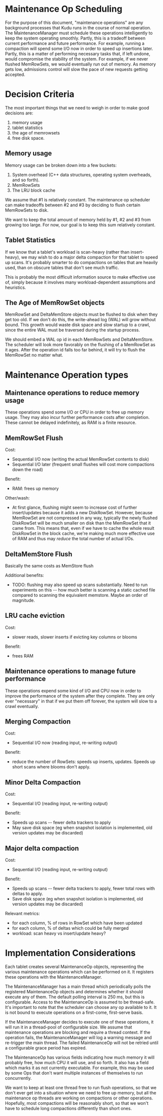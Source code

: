 <!--
Licensed under the Apache License, Version 2.0 (the "License");
you may not use this file except in compliance with the License.
You may obtain a copy of the License at

    http://www.apache.org/licenses/LICENSE-2.0

Unless required by applicable law or agreed to in writing, software
distributed under the License is distributed on an "AS IS" BASIS,
WITHOUT WARRANTIES OR CONDITIONS OF ANY KIND, either express or implied.
See the License for the specific language governing permissions and
limitations under the License.
-->

Maintenance Op Scheduling
===============================================================================

For the purpose of this document, "maintenance operations" are any background
processes that Kudu runs in the course of normal operation.  The
MaintenanceManager must schedule these operations intelligently to keep the
system operating smoothly.  Partly, this is a tradeoff between current
performance and future performance.  For example, running a compaction will
spend some I/O now in order to speed up insertions later.  Partly, this is a
matter of performing necessary tasks that, if left undone, would compromise the
stability of the system.  For example, if we never flushed MemRowSets, we would
eventually run out of memory.  As memory gets low, admissions control will slow
the pace of new requests getting accepted.


Decision Criteria
===============================================================================
The most important things that we need to weigh in order to make good decisions
are:
1. memory usage
2. tablet statistics
3. the age of memrowsets
4. free disk space.


Memory usage
-------------------------------------------------------------------------------
Memory usage can be broken down into a few buckets:
1. System overhead (C++ data structures, operating system overheads, and so
   forth).
2. MemRowSets
3. The LRU block cache

We assume that #1 is relatively constant.  The maintenance op scheduler can
make tradeoffs between #2 and #3 by deciding to flush certain MemRowSets to
disk.

We want to keep the total amount of memory held by #1, #2 and #3 from growing
too large.  For now, our goal is to keep this sum relatively constant.


Tablet Statistics
-------------------------------------------------------------------------------
If we know that a tablet's workload is scan-heavy (rather than insert-heavy),
we may wish to do a major delta compaction for that tablet to speed up scans.
It's probably smarter to do compactions on tables that are heavily used, than
on obscure tables that don't see much traffic.

This is probably the most difficult information source to make effective use
of, simply because it involves many workload-dependent assumptions and
heuristics.


The Age of MemRowSet objects
-------------------------------------------------------------------------------
MemRowSet and DeltaMemStore objects must be flushed to disk when they get too
old.  If we don't do this, the write-ahead log (WAL) will grow without bound.
This growth would waste disk space and slow startup to a crawl, since the
entire WAL must be traversed during the startup process.

We should embed a WAL op id in each MemRowSets and DeltaMemStore.  The
scheduler will look more favorably on the flushing of a MemRowSet as it ages.
After the operation id falls too far behind, it will try to flush the MemRowSet
no matter what.


Maintenance Operation types
===============================================================================

Maintenance operations to reduce memory usage
----------------------------------------

These operations spend some I/O or CPU in order to free up memory usage. They
may also incur further performance costs after completion. These cannot be
delayed indefinitely, as RAM is a finite resource.


MemRowSet Flush
------------------------------
Cost:
- Sequential I/O now (writing the actual MemRowSet contents to disk)
- Sequential I/O later (frequent small flushes will cost more compactions down the road)

Benefit:
- RAM: frees up memory

Other/wash:
- At first glance, flushing might seem to increase cost of further insert/updates
  because it adds a new DiskRowSet. However, because MemRowSet are not compressed in
  any way, typically the newly flushed DiskRowSet will be much smaller on disk than the
  MemRowSet that it came from. This means that, even if we have to cache the whole
  result DiskRowSet in the block cache, we're making much more effective use of RAM and
  thus may _reduce_ the total number of actual I/Os.


DeltaMemStore Flush
------------------------------
Basically the same costs as MemStore flush

Additional benefits:
- TODO: flushing may also speed up scans substantially. Need to run experiments on this --
how much better is scanning a static cached file compared to scanning the equivalent
memstore. Maybe an order of magnitude.


LRU cache eviction
------------------------------
Cost:
- slower reads, slower inserts if evicting key columns or blooms

Benefit:
- frees RAM


Maintenance operations to manage future performance
----------------------------------------

These operations expend some kind of I/O and CPU now in order to improve the performance
of the system after they complete. They are only ever "necessary" in that if we put them
off forever, the system will slow to a crawl eventually.


Merging Compaction
------------------------------
Cost:
- Sequential I/O now (reading input, re-writing output)

Benefit:
- reduce the number of RowSets: speeds up inserts, updates. Speeds up short scans where blooms don't apply.


Minor Delta Compaction
------------------------------
Cost:
- Sequential I/O (reading input, re-writing output)

Benefit:
- Speeds up scans -- fewer delta trackers to apply
- May save disk space (eg when snapshot isolation is implemented, old version updates may be discarded)


Major delta compaction
------------------------------
Cost:
- Sequential I/O (reading input, re-writing output)

Benefit:
- Speeds up scans -- fewer delta trackers to apply, fewer total rows with deltas to apply.
- Save disk space (eg when snapshot isolation is implemented, old version updates may be discarded)

Relevant metrics:
- for each column, % of rows in RowSet which have been updated
- for each column, % of deltas which could be fully merged
- workload: scan heavy vs insert/update heavy?


Implementation Considerations
===============================================================================
Each tablet creates several MaintenanceOp objects, representing the various
maintenance operations which can be performed on it.  It registers these
operations with the MaintenanceManager.

The MaintenanceManager has a main thread which periodically polls the
registered MaintenanceOp objects and determines whether it should execute any
of them.  The default polling interval is 250 ms, but this is configurable.
Access to the MaintenanceOp is assumed to be thread-safe.  It's important to
note that the scheduler can choose any op available to it.  It is not bound to
execute operations on a first-come, first-serve basis.

If the MaintenanceManager decides to execute one of these operations, it will
run it in a thread-pool of configurable size.  We assume that maintenance
operations are blocking and require a thread context.  If the operation fails,
the MaintenanceManager will log a warning message and re-trigger the main
thread.  The failed MaintenanceOp will not be retried until a configurable
grace period has expired.

The MaintenanceOp has various fields indicating how much memory it will
probably free, how much CPU it will use, and so forth.  It also has a field
which marks it as not currently executable.  For example, this may be used by
some Ops that don't want multiple instances of themselves to run concurrently.

We want to keep at least one thread free to run flush operations, so that we
don't ever get into a situation where we need to free up memory, but all the
maintenance op threads are working on compactions or other operations.
Hopefully, most compactions will be reasonably short, so that we won't have to
schedule long compactions differently than short ones.
